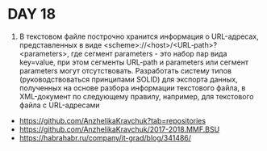 # DAY 18

1. В текстовом файле построчно хранится информация о URL-адресах, представленных в виде \<scheme\>:\/\/\<host\>\/\<URL‐path\>?\<parameters\>, где сегмент parameters - это набор пар вида key=value, при этом сегменты URL‐path и parameters или сегмент parameters могут отсутствовать.
   Разработать систему типов (руководствоваться принципами SOLID) для экспорта данных, полученных на основе разбора информации текстового файла, в XML-документ по следующему правилу, например, для текстового файла с URL-адресами

- https://github.com/AnzhelikaKravchuk?tab=repositories
- https://github.com/AnzhelikaKravchuk/2017-2018.MMF.BSU
- https://habrahabr.ru/company/it-grad/blog/341486/
